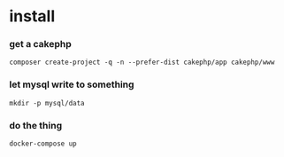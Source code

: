 # install

### get a cakephp

`composer create-project -q -n --prefer-dist cakephp/app cakephp/www`

### let mysql write to something

`mkdir -p mysql/data`

### do the thing

`docker-compose up`

